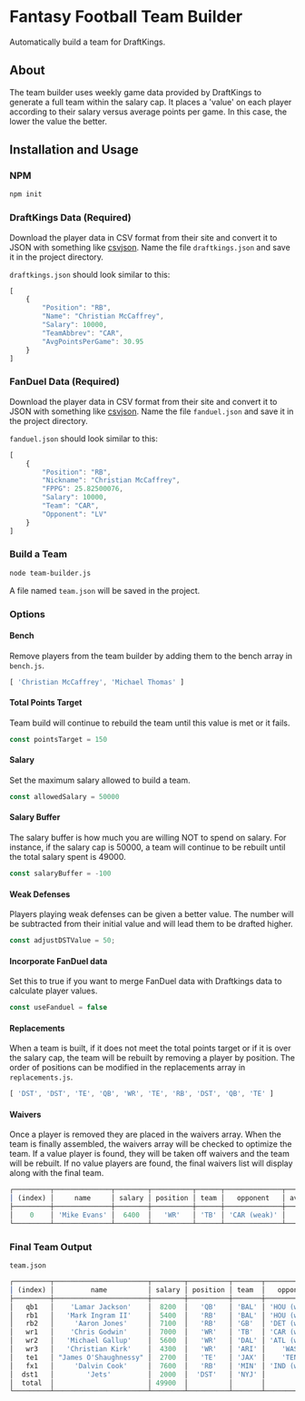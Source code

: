 # Fantasy Football Team Builder

Automatically build a team for DraftKings.

## About

The team builder uses weekly game data provided by DraftKings to generate a full team within the salary cap. It places a 'value' on each player according to their salary versus average points per game. In this case, the lower the value the better.

## Installation and Usage

### NPM

```bash
npm init
```
### DraftKings Data (Required)

Download the player data in CSV format from their site and convert it to JSON with something like [csvjson](https://csvjson.com/). Name the file `draftkings.json` and save it in the project directory.

`draftkings.json` should look similar to this:

```javascript
[
    {
        "Position": "RB",
        "Name": "Christian McCaffrey",
        "Salary": 10000,
        "TeamAbbrev": "CAR",
        "AvgPointsPerGame": 30.95
    }
]
```

### FanDuel Data (Required)

Download the player data in CSV format from their site and convert it to JSON with something like [csvjson](https://csvjson.com/). Name the file `fanduel.json` and save it in the project directory.

`fanduel.json` should look similar to this:

```javascript
[
    {
        "Position": "RB",
        "Nickname": "Christian McCaffrey",
        "FPPG": 25.82500076,
        "Salary": 10000,
        "Team": "CAR",
        "Opponent": "LV"
    }
]
```

### Build a Team

```bash
node team-builder.js
```

A file named `team.json` will be saved in the project.

### Options

#### Bench

Remove players from the team builder by adding them to the bench array in `bench.js`.

```javascript
[ 'Christian McCaffrey', 'Michael Thomas' ]
```

#### Total Points Target

Team build will continue to rebuild the team until this value is met or it fails.

```javascript
const pointsTarget = 150
```

#### Salary

Set the maximum salary allowed to build a team.

```javascript
const allowedSalary = 50000
```

#### Salary Buffer

The salary buffer is how much you are willing NOT to spend on salary. For instance, if the salary cap is 50000, a team will continue to be rebuilt until the total salary spent is 49000.

```javascript
const salaryBuffer = -100
```

#### Weak Defenses

Players playing weak defenses can be given a better value. The number will be subtracted from their initial value and will lead them to be drafted higher.

```javascript
const adjustDSTValue = 50;
```

#### Incorporate FanDuel data

Set this to true if you want to merge FanDuel data with Draftkings data to calculate player values.

```javascript
const useFanduel = false
```

#### Replacements

When a team is built, if it does not meet the total points target or if it is over the salary cap, the team will be rebuilt by removing a player by position. The order of positions can be modified in the replacements array in `replacements.js`.

```javascript
[ 'DST', 'DST', 'TE', 'QB', 'WR', 'TE', 'RB', 'DST', 'QB', 'TE' ]
```

#### Waivers

Once a player is removed they are placed in the waivers array. When the team is finally assembled, the waivers array will be checked to optimize the team. If a value player is found, they will be taken off waivers and the team will be rebuilt. If no value players are found, the final waivers list will display along with the final team.

```javascript
┌─────────┬──────────────┬────────┬──────────┬──────┬──────────────┬───────────┬───────┐
│ (index) │     name     │ salary │ position │ team │   opponent   │ avgpoints │ value │
├─────────┼──────────────┼────────┼──────────┼──────┼──────────────┼───────────┼───────┤
│    0    │ 'Mike Evans' │  6400  │   'WR'   │ 'TB' │ 'CAR (weak)' │   18.59   │  294  │
└─────────┴──────────────┴────────┴──────────┴──────┴──────────────┴───────────┴───────┘
```

### Final Team Output

`team.json`

```javascript
┌─────────┬───────────────────────┬────────┬──────────┬───────┬──────────────┬───────────┬───────┐
│ (index) │         name          │ salary │ position │ team  │   opponent   │ avgpoints │ value │
├─────────┼───────────────────────┼────────┼──────────┼───────┼──────────────┼───────────┼───────┤
│   qb1   │    'Lamar Jackson'    │  8200  │   'QB'   │ 'BAL' │ 'HOU (weak)' │   29.85   │  224  │
│   rb1   │   'Mark Ingram II'    │  5400  │   'RB'   │ 'BAL' │ 'HOU (weak)' │   16.29   │  281  │
│   rb2   │     'Aaron Jones'     │  7100  │   'RB'   │ 'GB'  │ 'DET (weak)' │   21.09   │  286  │
│   wr1   │    'Chris Godwin'     │  7000  │   'WR'   │ 'TB'  │ 'CAR (weak)' │   21.01   │  283  │
│   wr2   │   'Michael Gallup'    │  5600  │   'WR'   │ 'DAL' │ 'ATL (weak)' │   16.05   │  298  │
│   wr3   │   'Christian Kirk'    │  4300  │   'WR'   │ 'ARI' │    'WAS'     │   13.4    │  320  │
│   te1   │ "James O'Shaughnessy" │  2700  │   'TE'   │ 'JAX' │    'TEN'     │   8.26    │  326  │
│   fx1   │     'Dalvin Cook'     │  7600  │   'RB'   │ 'MIN' │ 'IND (weak)' │   21.62   │  301  │
│  dst1   │        'Jets'         │  2000  │  'DST'   │ 'NYJ' │              │   8.38    │  238  │
│  total  │                       │ 49900  │          │       │              │    155    │       │
└─────────┴───────────────────────┴────────┴──────────┴───────┴──────────────┴───────────┴───────┘
```